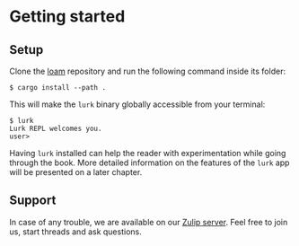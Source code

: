 # Getting started

## Setup

Clone the [loam](https://github.com/argumentcomputer/loam) repository and run the following command inside its folder:

```
$ cargo install --path .
```

This will make the `lurk` binary globally accessible from your terminal:

```
$ lurk
Lurk REPL welcomes you.
user> 
```

Having `lurk` installed can help the reader with experimentation while going through the book.
More detailed information on the features of the `lurk` app will be presented on a later chapter.

## Support

In case of any trouble, we are available on our [Zulip server](https://zulip.argument.xyz).
Feel free to join us, start threads and ask questions.
